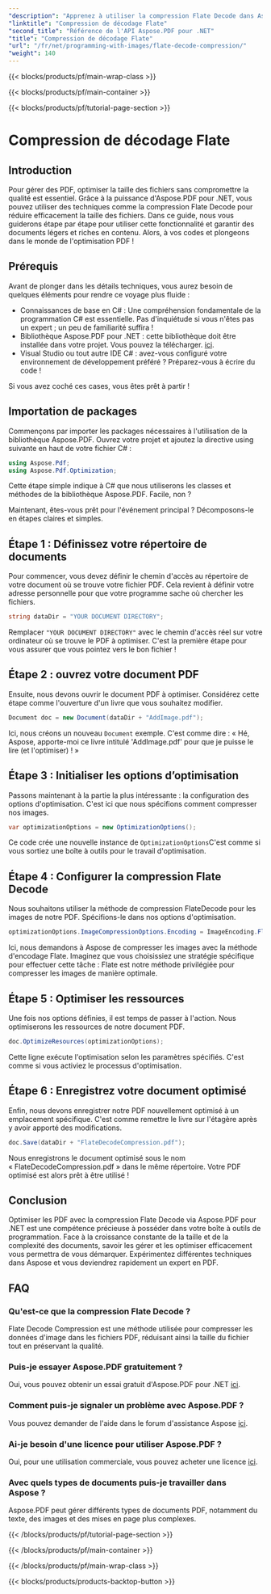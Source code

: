 ```yaml
---
"description": "Apprenez à utiliser la compression Flate Decode dans Aspose.PDF pour .NET. Optimisez efficacement la taille de vos fichiers PDF grâce à ce guide étape par étape."
"linktitle": "Compression de décodage Flate"
"second_title": "Référence de l'API Aspose.PDF pour .NET"
"title": "Compression de décodage Flate"
"url": "/fr/net/programming-with-images/flate-decode-compression/"
"weight": 140
---
```


{{< blocks/products/pf/main-wrap-class >}}

{{< blocks/products/pf/main-container >}}

{{< blocks/products/pf/tutorial-page-section >}}

# Compression de décodage Flate

## Introduction

Pour gérer des PDF, optimiser la taille des fichiers sans compromettre la qualité est essentiel. Grâce à la puissance d'Aspose.PDF pour .NET, vous pouvez utiliser des techniques comme la compression Flate Decode pour réduire efficacement la taille des fichiers. Dans ce guide, nous vous guiderons étape par étape pour utiliser cette fonctionnalité et garantir des documents légers et riches en contenu. Alors, à vos codes et plongeons dans le monde de l'optimisation PDF !

## Prérequis

Avant de plonger dans les détails techniques, vous aurez besoin de quelques éléments pour rendre ce voyage plus fluide :

- Connaissances de base en C# : Une compréhension fondamentale de la programmation C# est essentielle. Pas d'inquiétude si vous n'êtes pas un expert ; un peu de familiarité suffira !
- Bibliothèque Aspose.PDF pour .NET : cette bibliothèque doit être installée dans votre projet. Vous pouvez la télécharger. [ici](https://releases.aspose.com/pdf/net/).
- Visual Studio ou tout autre IDE C# : avez-vous configuré votre environnement de développement préféré ? Préparez-vous à écrire du code !

Si vous avez coché ces cases, vous êtes prêt à partir !

## Importation de packages

Commençons par importer les packages nécessaires à l'utilisation de la bibliothèque Aspose.PDF. Ouvrez votre projet et ajoutez la directive using suivante en haut de votre fichier C# :

```csharp
using Aspose.Pdf;
using Aspose.Pdf.Optimization;
```

Cette étape simple indique à C# que nous utiliserons les classes et méthodes de la bibliothèque Aspose.PDF. Facile, non ?

Maintenant, êtes-vous prêt pour l'événement principal ? Décomposons-le en étapes claires et simples.

## Étape 1 : Définissez votre répertoire de documents

Pour commencer, vous devez définir le chemin d'accès au répertoire de votre document où se trouve votre fichier PDF. Cela revient à définir votre adresse personnelle pour que votre programme sache où chercher les fichiers.

```csharp
string dataDir = "YOUR DOCUMENT DIRECTORY";
```
Remplacer `"YOUR DOCUMENT DIRECTORY"` avec le chemin d'accès réel sur votre ordinateur où se trouve le PDF à optimiser. C'est la première étape pour vous assurer que vous pointez vers le bon fichier !

## Étape 2 : ouvrez votre document PDF

Ensuite, nous devons ouvrir le document PDF à optimiser. Considérez cette étape comme l'ouverture d'un livre que vous souhaitez modifier.

```csharp
Document doc = new Document(dataDir + "AddImage.pdf");
```
Ici, nous créons un nouveau `Document` exemple. C'est comme dire : « Hé, Aspose, apporte-moi ce livre intitulé 'AddImage.pdf' pour que je puisse le lire (et l'optimiser) ! »

## Étape 3 : Initialiser les options d’optimisation

Passons maintenant à la partie la plus intéressante : la configuration des options d'optimisation. C'est ici que nous spécifions comment compresser nos images.

```csharp
var optimizationOptions = new OptimizationOptions();
```
Ce code crée une nouvelle instance de `OptimizationOptions`C'est comme si vous sortiez une boîte à outils pour le travail d'optimisation.

## Étape 4 : Configurer la compression Flate Decode

Nous souhaitons utiliser la méthode de compression FlateDecode pour les images de notre PDF. Spécifions-le dans nos options d'optimisation.

```csharp
optimizationOptions.ImageCompressionOptions.Encoding = ImageEncoding.Flate;
```
Ici, nous demandons à Aspose de compresser les images avec la méthode d'encodage Flate. Imaginez que vous choisissiez une stratégie spécifique pour effectuer cette tâche : Flate est notre méthode privilégiée pour compresser les images de manière optimale.

## Étape 5 : Optimiser les ressources

Une fois nos options définies, il est temps de passer à l'action. Nous optimiserons les ressources de notre document PDF.

```csharp
doc.OptimizeResources(optimizationOptions);
```
Cette ligne exécute l'optimisation selon les paramètres spécifiés. C'est comme si vous activiez le processus d'optimisation.

## Étape 6 : Enregistrez votre document optimisé

Enfin, nous devons enregistrer notre PDF nouvellement optimisé à un emplacement spécifique. C'est comme remettre le livre sur l'étagère après y avoir apporté des modifications.

```csharp
doc.Save(dataDir + "FlateDecodeCompression.pdf");
```
Nous enregistrons le document optimisé sous le nom « FlateDecodeCompression.pdf » dans le même répertoire. Votre PDF optimisé est alors prêt à être utilisé !

## Conclusion

Optimiser les PDF avec la compression Flate Decode via Aspose.PDF pour .NET est une compétence précieuse à posséder dans votre boîte à outils de programmation. Face à la croissance constante de la taille et de la complexité des documents, savoir les gérer et les optimiser efficacement vous permettra de vous démarquer. Expérimentez différentes techniques dans Aspose et vous deviendrez rapidement un expert en PDF.

## FAQ

### Qu'est-ce que la compression Flate Decode ?  
Flate Decode Compression est une méthode utilisée pour compresser les données d'image dans les fichiers PDF, réduisant ainsi la taille du fichier tout en préservant la qualité.

### Puis-je essayer Aspose.PDF gratuitement ?  
Oui, vous pouvez obtenir un essai gratuit d'Aspose.PDF pour .NET [ici](https://releases.aspose.com/).

### Comment puis-je signaler un problème avec Aspose.PDF ?  
Vous pouvez demander de l'aide dans le forum d'assistance Aspose [ici](https://forum.aspose.com/c/pdf/10).

### Ai-je besoin d'une licence pour utiliser Aspose.PDF ?  
Oui, pour une utilisation commerciale, vous pouvez acheter une licence [ici](https://purchase.aspose.com/buy).

### Avec quels types de documents puis-je travailler dans Aspose ?  
Aspose.PDF peut gérer différents types de documents PDF, notamment du texte, des images et des mises en page plus complexes.

{{< /blocks/products/pf/tutorial-page-section >}}

{{< /blocks/products/pf/main-container >}}

{{< /blocks/products/pf/main-wrap-class >}}

{{< blocks/products/products-backtop-button >}}